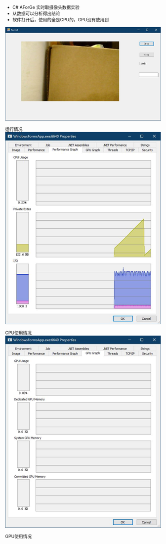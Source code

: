 ﻿- C# AForGe 实时取摄像头数据实验
- 从数据可以分析得出结论
- 软件打开后，使用的全是CPU的，GPU没有使用到

![Image](https://github.com/zhanglongtumi/CameraCsAforge/blob/master/运行情况.JPG)

运行情况
![Image](https://github.com/zhanglongtumi/CameraCsAforge/blob/master/CPU使用情况.jpg)

CPU使用情况
![Image](https://github.com/zhanglongtumi/CameraCsAforge/blob/master/GPU使用情况.jpg)

GPU使用情况
